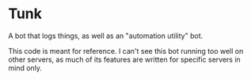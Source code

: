 # Tunk
A bot that logs things, as well as an "automation utility" bot.

This code is meant for reference.
I can't see this bot running too well on other servers, as much of its features are written for specific servers in mind only.
